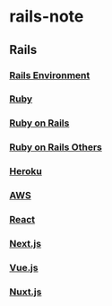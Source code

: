 # rails-note

## Rails

### [Rails Environment](./rails-environment.md)
### [Ruby](./ruby.md)
### [Ruby on Rails](./ruby_on_rails.md)
### [Ruby on Rails Others](./ruby_on_rails_others.md)
### [Heroku](./heroku.md)
### [AWS](./aws.md)
### [React](./react.md)
### [Next.js](./next.js.md)
### [Vue.js](./vue.js.md)
### [Nuxt.js](./nuxt.js.md)
